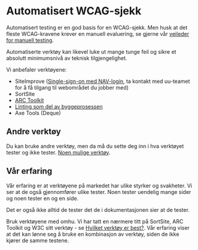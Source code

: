 # Automatisert WCAG-sjekk

Automatisert testing er en god basis for en WCAG-sjekk. Men husk at det fleste WCAG-kravene krever en manuell evaluering, se gjerne vår [veileder for manuell testing](/hvordan-faa-det-til/UU-testing/manuell-testing/).

Automatiserte verktøy kan likevel luke ut mange tunge feil og sikre et absolutt minimumsnivå av teknisk tilgjengelighet.

Vi anbefaler verktøyene:  
- SiteImprove ([Single-sign-on med NAV-login](https://my2.siteimprove.com/Auth/Saml2/6274809), ta kontakt med uu-teamet for å få tilgang til webområdet du jobber med)
- SortSite 
- [ARC Toolkit](https://chrome.google.com/webstore/detail/arc-toolkit/chdkkkccnlfncngelccgbgfmjebmkmce)
- [Linting som del av byggeprosessen](https://github.com/navikt/uu-testing)
- Axe Tools (Deque)  


## Andre verktøy 
Du kan bruke andre verktøy, men da må du sette deg inn i hva verktøyet tester og ikke tester. [Noen mulige verktøy](/hvordan-faa-det-til/UU-testing/verktøykasse.md).
 
## Vår erfaring 
Vår erfaring er at verktøyene på markedet har ulike styrker og svakheter. Vi ser at de også gjennomfører ulike tester. Noen tester uendelig mange sider og noen tester en og en side. 
  
Det er også ikke alltid de tester det de i dokumentasjonen sier at de tester.  

Bruk verktøyene med omhu. Vi har tatt en nærmere titt på SortSite, ARC Toolkit og W3C sitt verktøy - se [Hvilket verktøy er best?](/hvordan-faa-det-til/UU-testing/automatisert-testing/hvilket-verktøy-er-best.md).  Vår erfaring viser at det kan lønne seg å bruke en kombinasjon av verktøy, siden de ikke kjører de samme testene.
